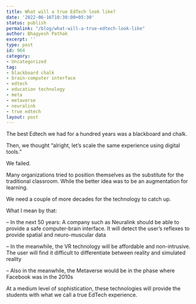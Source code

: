```yaml
---
title: What will a true EdTech look like?
date: '2022-06-16T10:30:00+05:30'
status: publish
permalink: "/blog/what-will-a-true-edtech-look-like"
author: Bhagyesh Pathak
excerpt: ''
type: post
id: 964
category:
- Uncategorized
tag:
- blackboard chalk
- brain-computer interface
- edtech
- education technology
- meta
- metaverse
- neuralink
- true edtech
layout: post
---
```


The best Edtech we had for a hundred years was a blackboard and chalk.

Then, we thought “alright, let’s scale the same experience using digital tools.”

We failed.

Many organizations tried to position themselves as the substitute for the traditional classroom. While the better idea was to be an augmentation for learning.

We need a couple of more decades for the technology to catch up.

What I mean by that:

– In the next 50 years: A company such as Neuralink should be able to provide a safe computer-brain interface. It will detect the user’s reflexes to provide spatial and neuro-muscular data

– In the meanwhile, the VR technology will be affordable and non-intrusive. The user will find it difficult to differentiate between reality and simulated reality

– Also in the meanwhile, the Metaverse would be in the phase where Facebook was in the 2010s

At a medium level of sophistication, these technologies will provide the students with what we call a true EdTech experience.